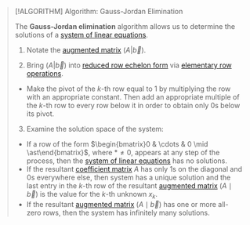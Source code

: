 >[!ALGORITHM] Algorithm: Gauss-Jordan Elimination
>
>The **Gauss-Jordan elimination** algorithm allows us to determine the solutions of a [system of linear equations](System%20of%20Linear%20Equations.md).
>
>1. Notate the [augmented matrix](Augmented%20Matrix.md) $(A|\vec{b})$.
>
>2. Bring $(A|\vec{b})$ into [reduced row echelon form](../../Matrices/(Reduced)%20Row%20Echelon%20Form.md) via [elementary row operations](Elementary%20Row%20Operations.md).
>	- Make the pivot of the $k$-th row equal to $1$ by multiplying the row with an appropriate constant. Then add an appropriate multiple of the $k$-th row to every row below it in order to obtain only $0$s below its pivot.
>	
>3. Examine the solution space of the system:
>	- If a row of the form $\begin{bmatrix}0 & \cdots & 0 \mid \ast\end{bmatrix}$, where $\ast \ne 0$, appears at any step of the process, then the [system of linear equations](System%20of%20Linear%20Equations.md) has no solutions.
>	- If the resultant [coefficient matrix](Coefficient%20Matrix.md) $A$ has only $1$s on the diagonal and $0$s everywhere else, then system has a unique solution and the last entry in the $k$-th row of the resultant [augmented matrix](Augmented%20Matrix.md) $(A\mid \vec{b})$ is the value for the $k$-th unknown $x_k$.
>	- If the resultant [augmented matrix](Augmented%20Matrix.md) $(A\mid \vec{b})$ has one or more all-zero rows, then the system has infinitely many solutions.